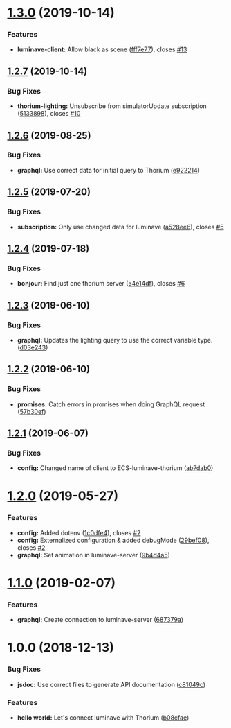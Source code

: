 # [1.3.0](https://github.com/NERDDISCO/luminave-thorium/compare/v1.2.7...v1.3.0) (2019-10-14)


### Features

* **luminave-client:** Allow black as scene ([fff7e77](https://github.com/NERDDISCO/luminave-thorium/commit/fff7e77)), closes [#13](https://github.com/NERDDISCO/luminave-thorium/issues/13)

## [1.2.7](https://github.com/NERDDISCO/luminave-thorium/compare/v1.2.6...v1.2.7) (2019-10-14)


### Bug Fixes

* **thorium-lighting:** Unsubscribe from simulatorUpdate subscription ([5133898](https://github.com/NERDDISCO/luminave-thorium/commit/5133898)), closes [#10](https://github.com/NERDDISCO/luminave-thorium/issues/10)

## [1.2.6](https://github.com/NERDDISCO/luminave-thorium/compare/v1.2.5...v1.2.6) (2019-08-25)


### Bug Fixes

* **graphql:** Use correct data for initial query to Thorium ([e922214](https://github.com/NERDDISCO/luminave-thorium/commit/e922214))

## [1.2.5](https://github.com/NERDDISCO/luminave-thorium/compare/v1.2.4...v1.2.5) (2019-07-20)


### Bug Fixes

* **subscription:** Only use changed data for luminave ([a528ee6](https://github.com/NERDDISCO/luminave-thorium/commit/a528ee6)), closes [#5](https://github.com/NERDDISCO/luminave-thorium/issues/5)

## [1.2.4](https://github.com/NERDDISCO/luminave-thorium/compare/v1.2.3...v1.2.4) (2019-07-18)


### Bug Fixes

* **bonjour:** Find just one thorium server ([54e14df](https://github.com/NERDDISCO/luminave-thorium/commit/54e14df)), closes [#6](https://github.com/NERDDISCO/luminave-thorium/issues/6)

## [1.2.3](https://github.com/NERDDISCO/luminave-thorium/compare/v1.2.2...v1.2.3) (2019-06-10)


### Bug Fixes

* **graphql:** Updates the lighting query to use the correct variable type. ([d03e243](https://github.com/NERDDISCO/luminave-thorium/commit/d03e243))

## [1.2.2](https://github.com/NERDDISCO/luminave-thorium/compare/v1.2.1...v1.2.2) (2019-06-10)


### Bug Fixes

* **promises:** Catch errors in promises when doing GraphQL request ([57b30ef](https://github.com/NERDDISCO/luminave-thorium/commit/57b30ef))

## [1.2.1](https://github.com/NERDDISCO/luminave-thorium/compare/v1.2.0...v1.2.1) (2019-06-07)


### Bug Fixes

* **config:** Changed name of client to ECS-luminave-thorium ([ab7dab0](https://github.com/NERDDISCO/luminave-thorium/commit/ab7dab0))

# [1.2.0](https://github.com/NERDDISCO/luminave-thorium/compare/v1.1.0...v1.2.0) (2019-05-27)


### Features

* **config:** Added dotenv ([1c0dfe4](https://github.com/NERDDISCO/luminave-thorium/commit/1c0dfe4)), closes [#2](https://github.com/NERDDISCO/luminave-thorium/issues/2)
* **config:** Externalized configuration & added debugMode ([29bef08](https://github.com/NERDDISCO/luminave-thorium/commit/29bef08)), closes [#2](https://github.com/NERDDISCO/luminave-thorium/issues/2)
* **graphql:** Set animation in luminave-server ([9b4d4a5](https://github.com/NERDDISCO/luminave-thorium/commit/9b4d4a5))

# [1.1.0](https://github.com/NERDDISCO/luminave-thorium/compare/v1.0.0...v1.1.0) (2019-02-07)


### Features

* **graphql:** Create connection to luminave-server ([687379a](https://github.com/NERDDISCO/luminave-thorium/commit/687379a))

# 1.0.0 (2018-12-13)


### Bug Fixes

* **jsdoc:** Use correct files to generate API documentation ([c81049c](https://github.com/NERDDISCO/luminave-thorium/commit/c81049c))


### Features

* **hello world:** Let's connect luminave with Thorium ([b08cfae](https://github.com/NERDDISCO/luminave-thorium/commit/b08cfae))
